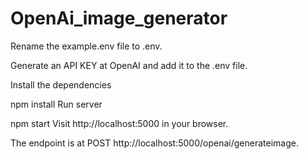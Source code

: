 # OpenAi_image_generator

Rename the example.env file to .env.

Generate an API KEY at OpenAI and add it to the .env file.

Install the dependencies

npm install
Run server

npm start
Visit http://localhost:5000 in your browser.

The endpoint is at POST http://localhost:5000/openai/generateimage.
